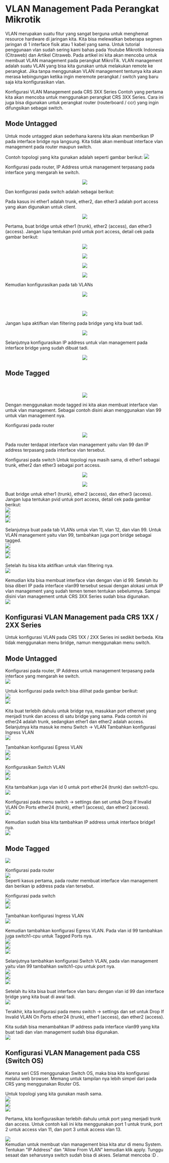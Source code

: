 # VLAN Management Pada Perangkat Mikrotik

VLAN merupakan suatu fitur yang sangat berguna untuk menghemat resource hardware di jaringan kita. Kita bisa melewatkan beberapa segmen jaringan di 1 interface fisik atau 1 kabel yang sama.
Untuk tutorial penggunaan vlan sudah sering kami bahas pada Youtube Mikrotik Indonesia (Citraweb) dan Artikel Citraweb.
Pada artikel ini kita akan mencoba untuk membuat VLAN management pada perangkat MikroTik. VLAN management adalah suatu VLAN yang bisa kita gunakan untuk melakukan remote ke perangkat.
Jika tanpa menggunakan VLAN management tentunya kita akan merasa kebingungan ketika ingin meremote perangkat / switch yang baru saja kita konfigurasikan vlan.

Konfigurasi VLAN Management pada CRS 3XX Series
Contoh yang pertama kita akan mencoba untuk menggunakan perangkat CRS 3XX Series. Cara ini juga bisa digunakan untuk perangkat router (routerboard / ccr) yang ingin difungsikan sebagai switch.

## Mode Untagged

Untuk mode untagged akan sederhana karena kita akan memberikan IP pada interface bridge nya langsung. Kita tidak akan membuat interface vlan management pada router maupun switch.

Contoh topologi yang kita gunakan adalah seperti gambar berikut: <img clas="center" src="/notes/image/001-config-vlan.png">

Konfigurasi pada router, IP Address untuk management terpasang pada interface yang mengarah ke switch.

<p align="center"> <img src="/notes/image/002-config-vlan.png"></p>
Dan konfigurasi pada switch adalah sebagai berikut:

Pada kasus ini ether1 adalah trunk, ether2, dan ether3 adalah port access yang akan digunakan untuk client.

<p align="center"> <img src="/notes/image/003-config-vlan.png"></p>

Pertama, buat bridge untuk ether1 (trunk), ether2 (access), dan ether3 (access). Jangan lupa tentukan pvid untuk port access, detail cek pada gambar berikut:<br>

<p align="center"><img src="/notes/image/004-config-vlan.png"><br></p>
<p align="center"><img src="/notes/image/005-config-vlan.png"><br></p>
<p align="center"><img src="/notes/image/006-config-vlan.png"><br></p>
<p align="center"><img src="/notes/image/007-config-vlan.png"><br></p>

Kemudian konfigurasikan pada tab VLANs<br>

<p align="center"><img src="/notes/image/008-config-vlan.png"></p>
<br>
<p align="center"><img src="/notes/image/009-config-vlan.png"></p>

Jangan lupa aktifkan vlan filtering pada bridge yang kita buat tadi.<br>

<p align="center"><img src="/notes/image/010-config-vlan.png"><br></p>

Selanjutnya konfigurasikan IP address untuk vlan management pada interface bridge yang sudah dibuat tadi.<br>

<p align="center"><img src="/notes/image/011-config-vlan.png"><br></p>

## Mode Tagged

<br>
<p align="center"><img src="/notes/image/012-config-vlan.png"></p>
Dengan menggunakan mode tagged ini kita akan membuat interface vlan untuk vlan management. Sebagai contoh disini akan menggunakan vlan 99 untuk vlan management nya.

Konfigurasi pada router<br>

<p align="center"><img src="/notes/image/013-config-vlan.png"><br></p>

Pada router terdapat interface vlan management yaitu vlan 99 dan IP address terpasang pada interface vlan tersebut.

Konfigurasi pada switch
Untuk topologi nya masih sama, di ether1 sebagai trunk, ether2 dan ether3 sebagai port access.<br>

<p align="center"><img src="/notes/image/014-config-vlan.png"><br></p>

<p align="center"><img src="/notes/image/015-config-vlan.png"></p>

Buat bridge untuk ether1 (trunk), ether2 (access), dan ether3 (access). Jangan lupa tentukan pvid untuk port access, detail cek pada gambar berikut:<br> <img src="/notes/image/016-config-vlan.png"><br> <img src="/notes/image/017-config-vlan.png"><br> <img src="/notes/image/018-config-vlan.png"><br>

Selanjutnya buat pada tab VLANs untuk vlan 11, vlan 12, dan vlan 99. Untuk VLAN management yaitu vlan 99, tambahkan juga port bridge sebagai tagged.<br> <img src="/notes/image/019-config-vlan.png"><br> <img src="/notes/image/020-config-vlan.png"><br> <img src="/notes/image/021-config-vlan.png"><br>

Setelah itu bisa kita aktifkan untuk vlan filtering nya.<br> <img src="/notes/image/022-config-vlan.png"><br>

Kemudian kita bisa membuat interface vlan dengan vlan id 99. Setelah itu bisa diberi IP pada interface vlan99 tersebut sesuai dengan alokasi untuk IP vlan management yang sudah temen temen tentukan sebelumnya. Sampai disini vlan management untuk CRS 3XX Series sudah bisa digunakan.<br> <img src="/notes/image/023-config-vlan.png"><br>

## Konfigurasi VLAN Management pada CRS 1XX / 2XX Series

Untuk konfigurasi VLAN pada CRS 1XX / 2XX Series ini sedikit berbeda. Kita tidak menggunakan menu bridge, namun menggunakan menu switch.

## Mode Untagged

Konfigurasi pada router, IP Address untuk management terpasang pada interface yang mengarah ke switch.<br> <img src="/notes/image/024-config-vlan.png"><br>

Untuk konfigurasi pada switch bisa dilihat pada gambar berikut:<br> <img src="/notes/image/025-config-vlan.png"><br> <img src="/notes/image/026-config-vlan.png"><br>

Kita buat terlebih dahulu untuk bridge nya, masukkan port ethernet yang menjadi trunk dan access di satu bridge yang sama. Pada contoh ini ether24 adalah trunk, sedangkan ether1 dan ether2 adalah access.
Selanjutnya kita masuk ke menu Switch → VLAN
Tambahkan konfigurasi Ingress VLAN<br> <img src="/notes/image/027-config-vlan.png"><br>

Tambahkan konfigurasi Egress VLAN<br> <img src="/notes/image/028-config-vlan.png"><br> <img src="/notes/image/029-config-vlan.png"><br>

Konfigurasikan Switch VLAN<br> <img src="/notes/image/030-config-vlan.png"><br> <img src="/notes/image/031-config-vlan.png"><br>

Kita tambahkan juga vlan id 0 untuk port ether24 (trunk) dan switch1-cpu.<br> <img src="/notes/image/032-config-vlan.png"><br>

Konfigurasi pada menu switch → settings dan set untuk Drop If Invalid VLAN On Ports ether24 (trunk), ether1 (access), dan ether2 (access).<br> <img src="/notes/image/033-config-vlan.png"><br>

Kemudian sudah bisa kita tambahkan IP address untuk interface bridge1 nya.<br> <img src="/notes/image/034-config-vlan.png"><br>

## Mode Tagged

<img src="/notes/image/035-config-vlan.png"><br>

Konfigurasi pada router<br> <img src="/notes/image/036-config-vlan.png"><br> <!-- no 37 dlam img drive -->
Seperti kasus pertama, pada router membuat interface vlan management dan berikan ip address pada vlan tersebut.

Konfigurasi pada switch<br> <img src="/notes/image/037-config-vlan.png"><br> <!-- no 38 dlam img drive --> <img src="/notes/image/038-config-vlan.png"><br> <!-- no 39 dlam img drive -->

Tambahkan konfigurasi Ingress VLAN<br> <img src="/notes/image/039-config-vlan.png"><br> <!-- no 40 dlam img drive -->

Kemudian tambahkan konfigurasi Egress VLAN. Pada vlan id 99 tambahkan juga switch1-cpu untuk Tagged Ports nya.<br> <img src="/notes/image/040-config-vlan.png"><br> <img src="/notes/image/041-config-vlan.png"><br> <img src="/notes/image/042-config-vlan.png"><br>

Selanjutnya tambahkan konfigurasi Switch VLAN, pada vlan management yaitu vlan 99 tambahkan switch1-cpu untuk port nya.<br> <img src="/notes/image/043-config-vlan.png"><br> <img src="/notes/image/044-config-vlan.png"><br> <img src="/notes/image/045-config-vlan.png"><br>

Setelah itu kita bisa buat interface vlan baru dengan vlan id 99 dan interface bridge yang kita buat di awal tadi.<br> <img src="/notes/image/046-config-vlan.png"><br>

Terakhir, kita konfigurasi pada menu switch → settings dan set untuk Drop If Invalid VLAN On Ports ether24 (trunk), ether1 (access), dan ether2 (access).

Kita sudah bisa menambahkan IP address pada interface vlan99 yang kita buat tadi dan vlan management sudah bisa digunakan.<br> <img src="/notes/image/047-config-vlan.png"><br>

## Konfigurasi VLAN Management pada CSS (Switch OS)

Karena seri CSS menggunakan Switch OS, maka bisa kita konfigurasi melalui web browser. Memang untuk tampilan nya lebih simpel dari pada CRS yang menggunakan Router OS.

Untuk topologi yang kita gunakan masih sama.<br> <img src="/notes/image/048-config-vlan.png"><br> <img src="/notes/image/049-config-vlan.png"><br> <img src="/notes/image/050-config-vlan.png"><br>

Pertama, kita konfigurasikan terlebih dahulu untuk port yang menjadi trunk dan access. Untuk contoh kali ini kita menggunakan port 1 untuk trunk, port 2 untuk access vlan 11, dan port 3 untuk access vlan 13.<br>

<img src="/notes/image/051-config-vlan.png"><br>
Kemudian untuk membuat vlan management bisa kita atur di menu System.
Tentukan "IP Address" dan "Allow From VLAN" kemudian klik apply.
Tunggu sesaat dan seharusnya switch sudah bisa di akses. Selamat mencoba :D .

